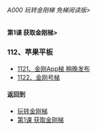 ###### A000 玩转金刚梯 免梯阅读版>
#### 第1课 获取金刚梯>

### 112、苹果平板

- [1121、金刚App梯 稍晚发布](https://github.com/a2zitpro/web/blob/master/LadderFree/LadderGet/Apple/iPad/LadderApp.md)
- [1122、金刚号梯  ](https://github.com/a2zitpro/web/blob/master/LadderFree/LadderGet/Apple/iPad/LadderKKID.md)



#### 返回到
- [玩转金刚梯](https://github.com/a2zitpro/web/blob/master/LadderFree/main.md)
- [第1课 获取金刚梯](https://github.com/a2zitpro/web/blob/master/LadderFree/LadderGet/LadderGet.md)





